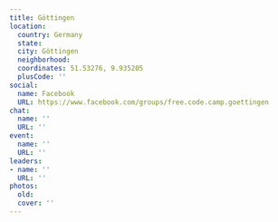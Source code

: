 ```yaml
---
title: Göttingen
location:
  country: Germany
  state: 
  city: Göttingen
  neighborhood: 
  coordinates: 51.53276, 9.935205
  plusCode: ''
social:
  name: Facebook
  URL: https://www.facebook.com/groups/free.code.camp.goettingen
chat:
  name: ''
  URL: ''
event:
  name: ''
  URL: ''
leaders:
- name: ''
  URL: ''
photos:
  old: 
  cover: ''
---
```

